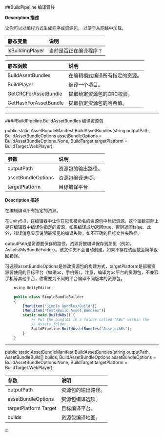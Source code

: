 ##BuildPipeline 编译管线

**Description 描述**

让你可以以编程方式生成程序或资源包， 以便于从网络中加载。

|静态变量|说明|
|:--|:--|
|isBuildingPlayer|当前是否正在编译程序？|

|静态函数|说明|
|:--|:--|
|BuildAssetBundles|在编辑模式编译所有指定的资源。|
|BuildPlayer|编译一个项目。|
|GetCRCForAssetBundle|提取给定资源包的CRC校验。|
|GetHashForAssetBundle|提取指定资源包的哈希值。|

---

####BuildPipeline.BuildAssetBundles 编译资源包

public static AssetBundleManifest BuildAssetBundles(string outputPath, BuildAssetBundleOptions assetBundleOptions = BuildAssetBundleOptions.None, BuildTarget targetPlatform = BuildTarget.WebPlayer);


|参数|说明|
|:--|:--|
|outputPath|资源包的输出路径。|
|assetBundleOptions|资源包编译选项。|
|targetPlatform|目标编译平台|

**Description 描述**

在编辑编译所有指定的资源。

在Unity5.0，在编辑器中让你在包含被命名的资源包中标记资源。这个函数实际上是在编辑器中编译你指定的资源，如果编译成功返回true，否则返回false。此外，错误消息显示说明最常见的编译失败，如不正确的目标文件夹路径。

outputPath是资源要保存的路径，资源将被编译保存到那里（例如，Assets/MyBundleFolder）。该文件夹不会自动创建，如果不存在该函数会简单返回错误。

可选项assetBundleOptions是修改资源包的构建方式，targetPlatform是部署资源要使用的目标平台（如果pc，手机等）。注意，编译为pc平台的资源包，不兼容手机等其他平台，你需要为不同的平台编译不同版本的资源包。

```javascript
	using UnityEditor;
	 
	public class SimpleBundleBuilder
	{
		[MenuItem("Simple Bundles/Build")]
		[MenuItem("Test/Build Asset Bundles")]
		static void BuildABs() {
			// Put the bundles in a folder called "ABs" within the
			// Assets folder.
			BuildPipeline.BuildAssetBundles("Assets/ABs");
		}
	}
```


---

public static AssetBundleManifest BuildAssetBundles(string outputPath, AssetBundleBuild[] builds, BuildAssetBundleOptions assetBundleOptions = BuildAssetBundleOptions.None, BuildTarget targetPlatform = BuildTarget.WebPlayer);

|参数|说明|
|:--|:--|
|outputPath|资源包的输出路径。|
|assetBundleOptions|资源包编译选项。|
|targetPlatform	Target|目标编译平台。|
|builds|资源包编译地图。|







🔚